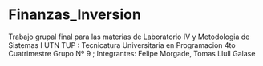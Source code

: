 # Finanzas_Inversion
Trabajo grupal final para las materias de Laboratorio IV y Metodologia de Sistemas I 
UTN TUP : Tecnicatura Universitaria en Programacion 4to Cuatrimestre
Grupo Nº 9 ; Integrantes: Felipe Morgade, Tomas Llull Galase
